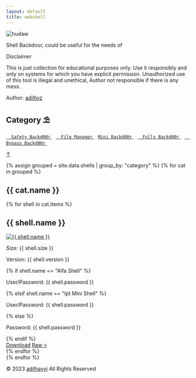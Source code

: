 ```yaml
---
layout: default
title: webshell
---
```


<!-- # [webshell](https://adilhayyi.github.io/webshell) -->

<a id="top"></a>

![hudaw](https://adilhayyi.github.io/webshell/screenshot.png)

Shell Backdoor, could be useful for the needs of

<span> Disclaimer </span>
 
<p class="text">This is just collection for educational purposes only. Use it responsibly and only on systems for which you have explicit permission. Unauthorized use of this tool is illegal and unethical, Author not responsible if there is any mess.</p>

Author: [adilhyz](https://adilhayyi.github.io)


## **Category ⛱**

[ `Safety Backd00r` ](#safety-backd00r)&ensp;
[ `File Manager` ](#file-manager)&ensp;
[ `Mini Backd00r` ](#mini-backd00r)&ensp;
[ `Fully Backd00r` ](#fully-backd00r)&ensp;
[ `Bypass Backd00r` ](#bypass-backd00r)&ensp;

<a href="#top" id="toTopBtn" class="toptop">↑</a>


{% assign grouped = site.data.shells | group_by: "category" %}
{% for cat in grouped %}
  <h2 class="name" id="{{ cat.name | slugify }}">{{ cat.name }}</h2>
  <div class="shell-container">
    {% for shell in cat.items %}
      <div class="shell-card">
        <h2 class="name">{{ shell.name }}</h2>
        <a href="{{ shell.image }}"><img src="{{ shell.image }}" alt="{{ shell.name }}"></a>
        <div class="info">
          <p class="size">Size: {{ shell.size }}</p>
          <p>Version: {{ shell.version }}</p>
          {% if shell.name == "Alfa Shell" %}
            <p>User/Password: {{ shell.password }}</p>
          {% elsif shell.name == "Ipt Mini Shell" %}
            <p>User/Password: {{ shell.password }}</p>
          {% else %}
            <p>Password: {{ shell.password }}</p>
          {% endif %}
        </div>
        <a href="{{ shell.download }}">Download</a>
        <a href="{{ shell.raw }}">Raw &gt;</a>
      </div>
    {% endfor %}
  </div>
{% endfor %}

<span class="footer">© 2023 <a href="/">adilhayyi</a> All Rights Reserved</span>